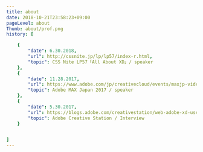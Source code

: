 ```yaml
---
title: about
date: 2018-10-21T23:58:23+09:00
pageLevel: about
Thumb: about/prof.png
history: [

    {
        "date": 6.30.2018,
        "url": http://cssnite.jp/lp/lp57/index-r.html,
        "topic": CSS Nite LP57「All About XD」/ speaker
    },
    {
        "date": 11.28.2017,
        "url": https://www.adobe.com/jp/creativecloud/events/maxjp-video-archive.html,
        "topic": Adobe MAX Japan 2017 / speaker
    },
    {
        "date": 5.30.2017,
        "url": https://blogs.adobe.com/creativestation/web-adobe-xd-usecase-lifull-corporate-site,
        "topic": Adobe Creative Station / Interview
    }


]
---
```

